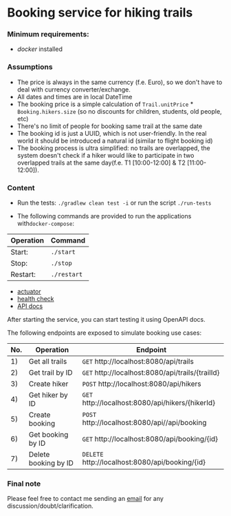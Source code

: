 # Booking service for hiking trails

### Minimum requirements:
* _docker_ installed

### Assumptions
* The price is always in the same currency (f.e. Euro), so we don't have to deal with currency converter/exchange.
* All dates and times are in local DateTime
* The booking price is a simple calculation of `Trail.unitPrice` * `Booking.hikers.size` (so no discounts for children, students, old people, etc)
* There's no limit of people for booking same trail at the same date
* The booking id is just a UUID, which is not user-friendly. In the real world it should be introduced a natural id (similar to flight booking id)
* The booking process is ultra simplified: no trails are overlapped, the system doesn't check if a hiker would like to participate in two overlapped trails at the same day(f.e. T1 [10:00-12:00] & T2 [11:00-12:00]). 

### Content

* Run the tests: `./gradlew clean test -i` or run the script `./run-tests`

* The following commands are provided to run the applications with`docker-compose`:

Operation | Command
--------- | ----------
Start:    | `./start`
Stop:     | `./stop`
Restart:  | `./restart`

- [actuator](http://localhost:8080/actuator)
- [health check](http://localhost:8080/actuator/health)
- [API docs](http://localhost:8080/swagger-ui/index.html?configUrl=/v3/api-docs/swagger-config)

After starting the service, you can start testing it using OpenAPI docs.

The following endpoints are exposed to simulate booking use cases:

No. | Operation            | Endpoint
--- | -------------------- | -------------------------------------------------
1)  | Get all trails       | `GET`    http://localhost:8080/api/trails
2)  | Get trail by ID      | `GET`    http://localhost:8080/api/trails/{trailId}
3)  | Create hiker         | `POST`   http://localhost:8080/api/hikers
4)  | Get hiker by ID      | `GET`    http://localhost:8080/api/hikers/{hikerId}
5)  | Create booking       | `POST`   http://localhost:8080/api//api/booking
6)  | Get booking by ID    | `GET`    http://localhost:8080/api/booking/{id}
7)  | Delete booking by ID | `DELETE` http://localhost:8080/api/booking/{id}

### Final note
Please feel free to contact me sending an [email](mailto:led.spaho@gmail.com) for any discussion/doubt/clarification.
